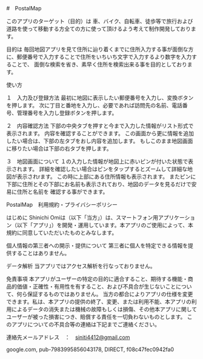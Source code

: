 #　PostalMap


このアプリのターゲット（目的）は
車、バイク、自転車、徒歩等で旅行および道路を使って移動する方全ての方に使って頂けるよう考えて制作開発しております。

目的は
毎回地図アプリを見て住所に辿り着くまでに住所入力する事が面倒な方に、郵便番号で入力することで住所をいちいち文字で入力するより数字を入力することで、
面倒な検索を省き、素早く住所を検索出来る事を目的としております。

使い方

１　入力及び登録方法
最初に地図に表示したい郵便番号を入力し、変換ボタンを押します。
次に丁目と番地を入力し、必要であれば訪問先の名前、電話番号、管理番号を入力し登録ボタンを押します。

２　内容確認方法
下部の中央タブを押すと今まで入力した情報がリスト形式で表示されます。
内容を確認することができます。
この画面から更に情報を追加したい場合は、下部の左タブをおし内容を追加します。
もしこのまま地図画面に移りたい場合は下部の右タブを押します。

３　地図画面について
１の入力した情報が地図上に赤いピンが付いた状態で表示されます。
詳細を確認したい場合はピンをタップするとズームして詳細な地図が表示されrます。
この時に上部にある住所情報も表示されます。
またピンに下部に住所とその下部にお名前も表示されており、地図のデータを見るだけで安易に住所と名前を
確認する事ができます。

PostalMap　利用規約・プライバシーポリシー

はじめに Shinichi Omiは（以下「当方」）は、スマートフォン用アプリケーション（以下「アプリ」）を開発・運用しています。本アプリのご使用によって、本規約に同意していただいたものとみなします。

個人情報の第三者への開示・提供について 第三者に個人を特定できる情報を提供することはありません。

データ解析 当アプリではアクセス解析を行なっておりません。

免責事項 本アプリがユーザーの特定の目的に適合すること、期待する機能・商品的価値・正確性・有用性を有すること、および不具合が生じないことについて、何ら保証するものではありません。 当方の都合によりアプリの仕様を変更できます。私は、本アプリの提供の終了、変更、または利用不能、本アプリの利用によるデータの消失または機械の故障もしくは損傷、その他本アプリに関してユーザーが被った損害につき、賠償する責任を一切負わないものとします。
このアプリについての不具合等の連絡は下記までご連絡ください。

連絡先メールアドレス　：　siniti4412@gmail.com

google.com, pub-7983995856043178, DIRECT, f08c47fec0942fa0
